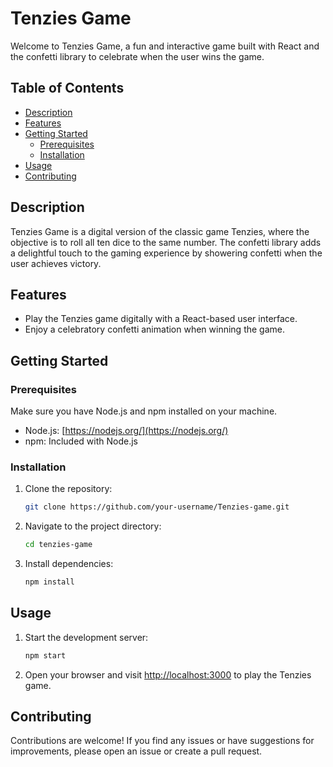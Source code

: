 # Tenzies Game

Welcome to Tenzies Game, a fun and interactive game built with React and the confetti library to celebrate when the user wins the game.

## Table of Contents
- [Description](#description)
- [Features](#features)
- [Getting Started](#getting-started)
  - [Prerequisites](#prerequisites)
  - [Installation](#installation)
- [Usage](#usage)
- [Contributing](#contributing)

## Description

Tenzies Game is a digital version of the classic game Tenzies, where the objective is to roll all ten dice to the same number. The confetti library adds a delightful touch to the gaming experience by showering confetti when the user achieves victory.

## Features

- Play the Tenzies game digitally with a React-based user interface.
- Enjoy a celebratory confetti animation when winning the game.

## Getting Started

 ### Prerequisites

Make sure you have Node.js and npm installed on your machine.

- Node.js: [https://nodejs.org/](https://nodejs.org/)
- npm: Included with Node.js

### Installation

1. Clone the repository:

    ```bash
    git clone https://github.com/your-username/Tenzies-game.git
    ```

2. Navigate to the project directory:

    ```bash
    cd tenzies-game
    ```

3. Install dependencies:

    ```bash
    npm install
    ```

## Usage

1. Start the development server:

    ```bash
    npm start
    ```

2. Open your browser and visit [http://localhost:3000](http://localhost:3000) to play the Tenzies game.


## Contributing

Contributions are welcome! If you find any issues or have suggestions for improvements, please open an issue or create a pull request.

